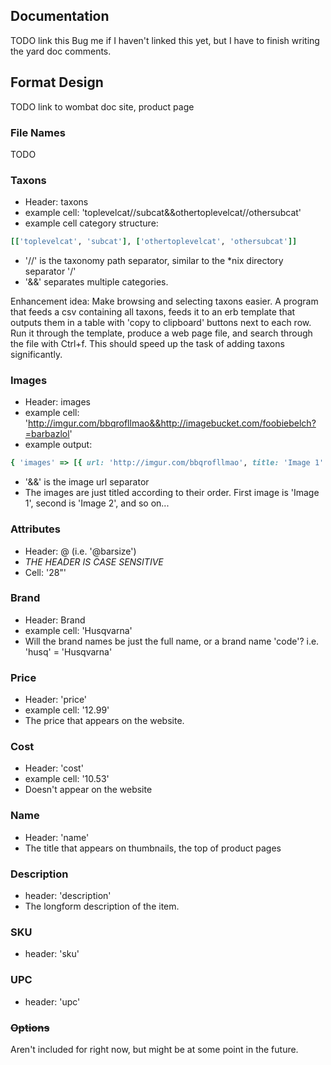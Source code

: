 ## Documentation
TODO link this
Bug me if I haven't linked this yet, but I have to finish writing the yard doc comments.

## Format Design
TODO link to wombat doc site, product page

### File Names
TODO

### Taxons
- Header: taxons  
- example cell: 'toplevelcat//subcat&&othertoplevelcat//othersubcat'  
- example cell category structure:  
```ruby
[['toplevelcat', 'subcat'], ['othertoplevelcat', 'othersubcat']]
```
- '//' is the taxonomy path separator, similar to the *nix directory separator '/'  
- '&&' separates multiple categories.  

Enhancement idea: Make browsing and selecting taxons easier. A program that feeds a csv
containing all taxons, feeds it to an erb template that outputs them in a table
with 'copy to clipboard' buttons next to each row. Run it through the
template, produce a web page file, and search through the file with Ctrl+f.
This should speed up the task of adding taxons significantly.

### Images  
- Header: images  
- example cell: 'http://imgur.com/bbqrofllmao&&http://imagebucket.com/foobiebelch?=barbazlol'  
- example output:   
```ruby
{ 'images' => [{ url: 'http://imgur.com/bbqrofllmao', title: 'Image 1' }, { url: 'http://imagebucket.com/foobiebelch?=barbazlol', title: 'Image 2'}] }
```
- '&&' is the image url separator  
- The images are just titled according to their order. First image is 'Image 1', second is 'Image 2', and so on...

### Attributes
- Header: @<attribute-name> (i.e. '@barsize')
- *THE HEADER IS CASE SENSITIVE*
- Cell: '28"'

### Brand
- Header: Brand
- example cell: 'Husqvarna'
- Will the brand names be just the full name, or a brand name 'code'? i.e. 'husq' = 'Husqvarna'

### Price
- Header: 'price'
- example cell: '12.99'
- The price that appears on the website.

### Cost
- Header: 'cost'
- example cell: '10.53'
- Doesn't appear on the website

### Name
- Header: 'name'  
- The title that appears on thumbnails, the top of product pages

### Description
- header: 'description'
- The longform description of the item.

### SKU
- header: 'sku'

### UPC
- header: 'upc'

### ~~Options~~
Aren't included for right now, but might be at some point in the future.
